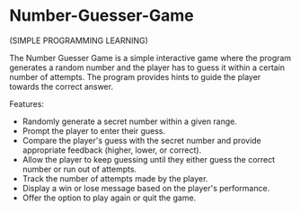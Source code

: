 # Number-Guesser-Game

(SIMPLE PROGRAMMING LEARNING)

The Number Guesser Game is a simple interactive game where the program generates a random number and the player has to guess it within a certain number of attempts. The program provides hints to guide the player towards the correct answer.

Features:

- Randomly generate a secret number within a given range.
- Prompt the player to enter their guess.
- Compare the player's guess with the secret number and provide appropriate feedback (higher, lower, or correct).
- Allow the player to keep guessing until they either guess the correct number or run out of attempts.
- Track the number of attempts made by the player.
- Display a win or lose message based on the player's performance.
- Offer the option to play again or quit the game.
